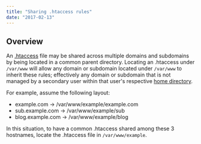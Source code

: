 ```yaml
---
title: "Sharing .htaccess rules"
date: "2017-02-13"
---
```


## Overview

An [.htaccess](https://kb.apiscp.com/guides/htaccess-guide/) file may be shared across multiple domains and subdomains by being located in a common parent directory. Locating an .htaccess under `/var/www` will allow any domain or subdomain located under `/var/www` to inherit these rules; effectively any domain or subdomain that is not managed by a secondary user within that user's respective [home directory](https://kb.apiscp.com/platform/home-directory-location/).

For example, assume the following layout:

- example.com -> /var/www/example/example.com
- sub.example.com -> /var/www/example/sub
- blog.example.com -> /var/www/example/blog

In this situation, to have a common .htaccess shared among these 3 hostnames, locate the .htaccess file in `/var/www/example`.
